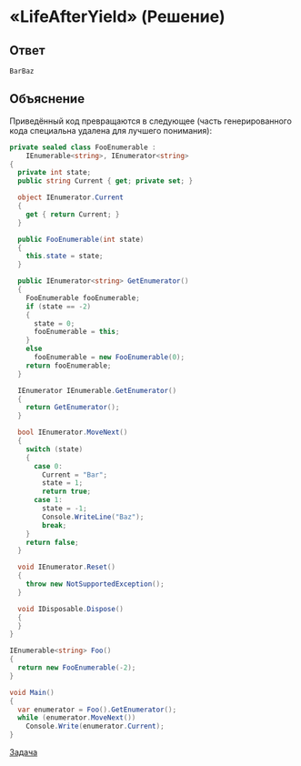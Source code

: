 # «LifeAfterYield» (Решение)

## Ответ

```
BarBaz
```

## Объяснение

Приведённый код превращаются в следующее (часть генерированного кода специальна удалена для лучшего понимания):

```cs
private sealed class FooEnumerable : 
    IEnumerable<string>, IEnumerator<string>
{
  private int state;
  public string Current { get; private set; }

  object IEnumerator.Current
  {
    get { return Current; }
  }

  public FooEnumerable(int state)
  {
    this.state = state;
  }

  public IEnumerator<string> GetEnumerator()
  {
    FooEnumerable fooEnumerable;
    if (state == -2)
    {
      state = 0;
      fooEnumerable = this;
    }
    else
      fooEnumerable = new FooEnumerable(0);
    return fooEnumerable;
  }

  IEnumerator IEnumerable.GetEnumerator()
  {
    return GetEnumerator();
  }

  bool IEnumerator.MoveNext()
  {
    switch (state)
    {
      case 0:
        Current = "Bar";
        state = 1;
        return true;
      case 1:
        state = -1;
        Console.WriteLine("Baz");
        break;
    }
    return false;
  }

  void IEnumerator.Reset()
  {
    throw new NotSupportedException();
  }

  void IDisposable.Dispose()
  {
  }
}

IEnumerable<string> Foo()
{
  return new FooEnumerable(-2);
}

void Main()
{
  var enumerator = Foo().GetEnumerator();
  while (enumerator.MoveNext())
    Console.Write(enumerator.Current);
}
```

[Задача](./LifeAfterYield-P.md)